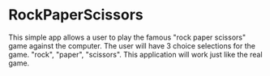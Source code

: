 #  RockPaperScissors
This simple app allows a user to play the famous "rock paper scissors" game against the computer. The user will have 3 choice selections for the game. "rock", "paper", "scissors". This application will work just like the real game.

